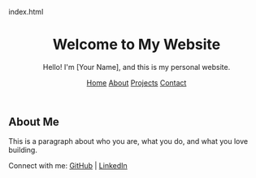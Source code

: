 index.html

<!DOCTYPE html>
<html lang="en">
<head>
  <meta charset="UTF-8" />
  <meta name="viewport" content="width=device-width, initial-scale=1.0"/>
  <title>My Personal Website</title>
  <link rel="stylesheet" href="style.css" />
</head>
<body>
  <header>
    <h1>Welcome to My Website</h1>
    <p>Hello! I'm [Your Name], and this is my personal website.</p>
    <nav>
      <a href="#">Home</a>
      <a href="#">About</a>
      <a href="#">Projects</a>
      <a href="#">Contact</a>
    </nav>
  </header>
  <main>
    <section>
      <h2>About Me</h2>
      <p>This is a paragraph about who you are, what you do, and what you love building.</p>
    </section>
  </main>
  <footer>
    <p>Connect with me: 
      <a href="https://github.com/yourusername" target="_blank">GitHub</a> |
      <a href="https://linkedin.com/in/yourusername" target="_blank">LinkedIn</a>
    </p>
  </footer>
</body>
</html>